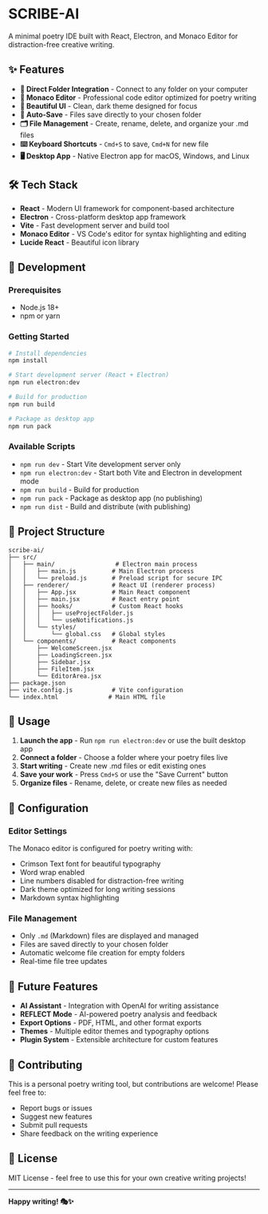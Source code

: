 # SCRIBE-AI

A minimal poetry IDE built with React, Electron, and Monaco Editor for distraction-free creative writing.

## ✨ Features

- **📁 Direct Folder Integration** - Connect to any folder on your computer
- **📝 Monaco Editor** - Professional code editor optimized for poetry writing
- **🎨 Beautiful UI** - Clean, dark theme designed for focus
- **💾 Auto-Save** - Files save directly to your chosen folder
- **🗂️ File Management** - Create, rename, delete, and organize your .md files
- **⌨️ Keyboard Shortcuts** - `Cmd+S` to save, `Cmd+N` for new file
- **🖥️ Desktop App** - Native Electron app for macOS, Windows, and Linux

## 🛠 Tech Stack

- **React** - Modern UI framework for component-based architecture
- **Electron** - Cross-platform desktop app framework
- **Vite** - Fast development server and build tool
- **Monaco Editor** - VS Code's editor for syntax highlighting and editing
- **Lucide React** - Beautiful icon library

## 🚀 Development

### Prerequisites

- Node.js 18+ 
- npm or yarn

### Getting Started

```bash
# Install dependencies
npm install

# Start development server (React + Electron)
npm run electron:dev

# Build for production
npm run build

# Package as desktop app
npm run pack
```

### Available Scripts

- `npm run dev` - Start Vite development server only
- `npm run electron:dev` - Start both Vite and Electron in development mode
- `npm run build` - Build for production
- `npm run pack` - Package as desktop app (no publishing)
- `npm run dist` - Build and distribute (with publishing)

## 📁 Project Structure

```
scribe-ai/
├── src/
│   ├── main/                 # Electron main process
│   │   ├── main.js          # Main Electron process
│   │   └── preload.js       # Preload script for secure IPC
│   ├── renderer/            # React UI (renderer process)
│   │   ├── App.jsx          # Main React component
│   │   ├── main.jsx         # React entry point
│   │   ├── hooks/           # Custom React hooks
│   │   │   ├── useProjectFolder.js
│   │   │   └── useNotifications.js
│   │   └── styles/
│   │       └── global.css   # Global styles
│   └── components/          # React components
│       ├── WelcomeScreen.jsx
│       ├── LoadingScreen.jsx
│       ├── Sidebar.jsx
│       ├── FileItem.jsx
│       └── EditorArea.jsx
├── package.json
├── vite.config.js           # Vite configuration
└── index.html              # Main HTML file
```

## 🎯 Usage

1. **Launch the app** - Run `npm run electron:dev` or use the built desktop app
2. **Connect a folder** - Choose a folder where your poetry files live
3. **Start writing** - Create new .md files or edit existing ones
4. **Save your work** - Press `Cmd+S` or use the "Save Current" button
5. **Organize files** - Rename, delete, or create new files as needed

## 🔧 Configuration

### Editor Settings

The Monaco editor is configured for poetry writing with:
- Crimson Text font for beautiful typography
- Word wrap enabled
- Line numbers disabled for distraction-free writing
- Dark theme optimized for long writing sessions
- Markdown syntax highlighting

### File Management

- Only `.md` (Markdown) files are displayed and managed
- Files are saved directly to your chosen folder
- Automatic welcome file creation for empty folders
- Real-time file tree updates

## 🚧 Future Features

- **AI Assistant** - Integration with OpenAI for writing assistance
- **REFLECT Mode** - AI-powered poetry analysis and feedback
- **Export Options** - PDF, HTML, and other format exports
- **Themes** - Multiple editor themes and typography options
- **Plugin System** - Extensible architecture for custom features

## 🤝 Contributing

This is a personal poetry writing tool, but contributions are welcome! Please feel free to:

- Report bugs or issues
- Suggest new features
- Submit pull requests
- Share feedback on the writing experience

## 📄 License

MIT License - feel free to use this for your own creative writing projects!

---

**Happy writing! 🎭✨** 